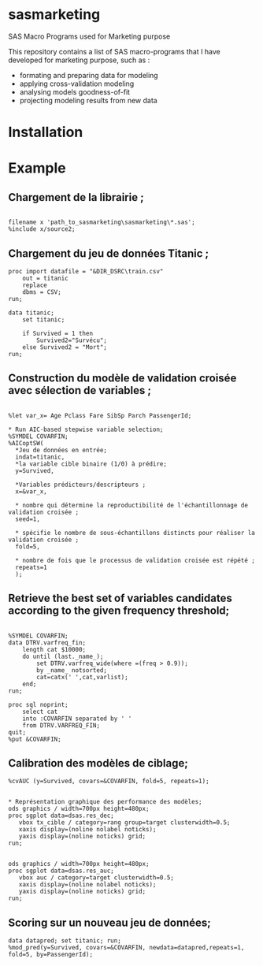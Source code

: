 
# sasmarketing
SAS Macro Programs used for Marketing purpose

This repository contains a list of SAS macro-programs that I have developed for marketing purpose, such as :
- formating and preparing data for modeling 
- applying cross-validation modeling
- analysing models goodness-of-fit 
- projecting modeling results from new data

# Installation

# Example 

## Chargement de la librairie ;


```{r, eval=F} 

filename x 'path_to_sasmarketing\sasmarketing\*.sas';
%include x/source2;

```

## Chargement du jeu de données Titanic ;

```{r, eval=F} 
proc import datafile = "&DIR_DSRC\train.csv"
	out = titanic
	replace
	dbms = CSV;
run;

data titanic;
	set titanic;

	if Survived = 1 then
		Survived2="Survécu";
	else Survived2 = "Mort";
run;
```

## Construction du modèle de validation croisée avec sélection de variables ;
```{r, eval=F} 

%let var_x= Age Pclass Fare SibSp Parch PassengerId;

* Run AIC-based stepwise variable selection;
%SYMDEL COVARFIN;
%AICoptSW(
  *Jeu de données en entrée;
  indat=titanic, 
  *la variable cible binaire (1/0) à prédire;
  y=Survived, 
  
  *Variables prédicteurs/descripteurs ;
  x=&var_x,
  
  * nombre qui détermine la reproductibilité de l'échantillonnage de validation croisée ;
  seed=1, 
  
  * spécifie le nombre de sous-échantillons distincts pour réaliser la validation croisée ; 
  fold=5, 
  
  * nombre de fois que le processus de validation croisée est répété ;
  repeats=1
  );

```

## Retrieve the best set of variables candidates according to the given frequency threshold;

```{r, eval=F} 

%SYMDEL COVARFIN;
data DTRV.varfreq_fin;
	length cat $10000;
	do until (last._name_);
		set DTRV.varfreq_wide(where =(freq > 0.9));
		by _name_ notsorted;
		cat=catx(' ',cat,varlist);
	end;
run;

proc sql noprint;
	select cat 
	into :COVARFIN separated by ' '
	from DTRV.VARFREQ_FIN;
quit;
%put &COVARFIN;
```


## Calibration des modèles de ciblage;
```{r, eval=F} 
%cvAUC (y=Survived, covars=&COVARFIN, fold=5, repeats=1);


* Représentation graphique des performance des modèles; 
ods graphics / width=700px height=480px;
proc sgplot data=dsas.res_dec;
   vbox tx_cible / category=rang group=target clusterwidth=0.5;
   xaxis display=(noline nolabel noticks);
   yaxis display=(noline noticks) grid;
run;


ods graphics / width=700px height=480px;
proc sgplot data=dsas.res_auc;
   vbox auc / category=target clusterwidth=0.5;
   xaxis display=(noline nolabel noticks);
   yaxis display=(noline noticks) grid;
run;
```


## Scoring sur un nouveau jeu de données;
```{r, eval=F} 
data datapred; set titanic; run;
%mod_pred(y=Survived, covars=&COVARFIN, newdata=datapred,repeats=1, fold=5, by=PassengerId);
```

